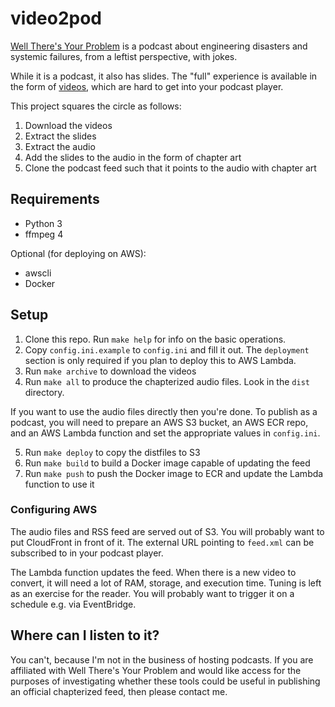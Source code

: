 # video2pod

[Well There's Your Problem](https://wtyppod.podbean.com) is a podcast about
engineering disasters and systemic failures, from a leftist perspective, with
jokes.

While it is a podcast, it also has slides. The "full" experience is available in
the form of
[videos](https://www.youtube.com/@welltheresyourproblempodca1465/featured),
which are hard to get into your podcast player.

This project squares the circle as follows:

1. Download the videos
2. Extract the slides
3. Extract the audio
4. Add the slides to the audio in the form of chapter art
5. Clone the podcast feed such that it points to the audio with chapter art

## Requirements

- Python 3
- ffmpeg 4

Optional (for deploying on AWS):

- awscli
- Docker

## Setup

1. Clone this repo. Run `make help` for info on the basic operations.
2. Copy `config.ini.example` to `config.ini` and fill it out. The `deployment`
   section is only required if you plan to deploy this to AWS Lambda.
3. Run `make archive` to download the videos
4. Run `make all` to produce the chapterized audio files. Look in the `dist`
   directory.

If you want to use the audio files directly then you're done. To publish as a
podcast, you will need to prepare an AWS S3 bucket, an AWS ECR repo, and an AWS
Lambda function and set the appropriate values in `config.ini`.

5. Run `make deploy` to copy the distfiles to S3
6. Run `make build` to build a Docker image capable of updating the feed
7. Run `make push` to push the Docker image to ECR and update the Lambda
   function to use it

### Configuring AWS

The audio files and RSS feed are served out of S3. You will probably want to put
CloudFront in front of it. The external URL pointing to `feed.xml` can be
subscribed to in your podcast player.

The Lambda function updates the feed. When there is a new video to convert, it
will need a lot of RAM, storage, and execution time. Tuning is left as an
exercise for the reader. You will probably want to trigger it on a schedule e.g.
via EventBridge.

## Where can I listen to it?

You can't, because I'm not in the business of hosting podcasts. If you are
affiliated with Well There's Your Problem and would like access for the purposes
of investigating whether these tools could be useful in publishing an official
chapterized feed, then please contact me.
